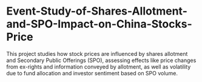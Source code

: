 # Event-Study-of-Shares-Allotment-and-SPO-Impact-on-China-Stocks-Price
This project studies how stock prices are influenced by shares allotment and Secondary Public Offerings (SPO), assessing effects like price changes from ex-rights and information conveyed by allotment, as well as volatility due to fund allocation and investor sentiment based on SPO volume.
